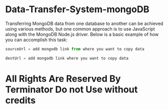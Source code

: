 # Data-Transfer-System-mongoDB
 Transferring MongoDB data from one database to another can be achieved using various methods, but one common approach is to use JavaScript along with the MongoDB Node.js driver. Below is a basic example of how you can accomplish this task:

```js
sourceUrl = add mongodb link from where you want to copy data

destUrl = add mongodb link where you want to copy data
```
# All Rights Are Reserved By Terminator Do not Use without credits 
